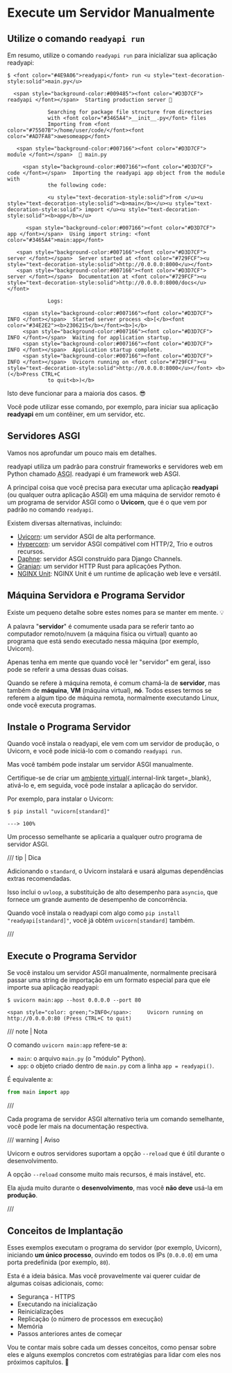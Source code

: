 # Execute um Servidor Manualmente

## Utilize o comando `readyapi run`

Em resumo, utilize o comando `readyapi run` para inicializar sua aplicação readyapi:

<div class="termy">

```console
$ <font color="#4E9A06">readyapi</font> run <u style="text-decoration-style:solid">main.py</u>

  <span style="background-color:#009485"><font color="#D3D7CF"> readyapi </font></span>  Starting production server 🚀

             Searching for package file structure from directories
             with <font color="#3465A4">__init__.py</font> files
             Importing from <font color="#75507B">/home/user/code/</font><font color="#AD7FA8">awesomeapp</font>

   <span style="background-color:#007166"><font color="#D3D7CF"> module </font></span>  🐍 main.py

     <span style="background-color:#007166"><font color="#D3D7CF"> code </font></span>  Importing the readyapi app object from the module with
             the following code:

             <u style="text-decoration-style:solid">from </u><u style="text-decoration-style:solid"><b>main</b></u><u style="text-decoration-style:solid"> import </u><u style="text-decoration-style:solid"><b>app</b></u>

      <span style="background-color:#007166"><font color="#D3D7CF"> app </font></span>  Using import string: <font color="#3465A4">main:app</font>

   <span style="background-color:#007166"><font color="#D3D7CF"> server </font></span>  Server started at <font color="#729FCF"><u style="text-decoration-style:solid">http://0.0.0.0:8000</u></font>
   <span style="background-color:#007166"><font color="#D3D7CF"> server </font></span>  Documentation at <font color="#729FCF"><u style="text-decoration-style:solid">http://0.0.0.0:8000/docs</u></font>

             Logs:

     <span style="background-color:#007166"><font color="#D3D7CF"> INFO </font></span>  Started server process <b>[</b><font color="#34E2E2"><b>2306215</b></font><b>]</b>
     <span style="background-color:#007166"><font color="#D3D7CF"> INFO </font></span>  Waiting for application startup.
     <span style="background-color:#007166"><font color="#D3D7CF"> INFO </font></span>  Application startup complete.
     <span style="background-color:#007166"><font color="#D3D7CF"> INFO </font></span>  Uvicorn running on <font color="#729FCF"><u style="text-decoration-style:solid">http://0.0.0.0:8000</u></font> <b>(</b>Press CTRL+C
             to quit<b>)</b>
```

</div>

Isto deve funcionar para a maioria dos casos. 😎

Você pode utilizar esse comando, por exemplo, para iniciar sua aplicação **readyapi** em um contêiner, em um servidor, etc.

## Servidores ASGI

Vamos nos aprofundar um pouco mais em detalhes.

readyapi utiliza um padrão para construir frameworks e servidores web em Python chamado <abbr title="Asynchronous Server Gateway Interface">ASGI</abbr>. readyapi é um framework web ASGI.

A principal coisa que você precisa para executar uma aplicação **readyapi** (ou qualquer outra aplicação ASGI) em uma máquina de servidor remoto é um programa de servidor ASGI como o **Uvicorn**, que é o que vem por padrão no comando `readyapi`.

Existem diversas alternativas, incluindo:

* <a href="https://www.uvicorn.org/" class="external-link" target="_blank">Uvicorn</a>: um servidor ASGI de alta performance.
* <a href="https://hypercorn.readthedocs.io/" class="external-link" target="_blank">Hypercorn</a>: um servidor ASGI compátivel com HTTP/2, Trio e outros recursos.
* <a href="https://github.com/django/daphne" class="external-link" target="_blank">Daphne</a>: servidor ASGI construído para Django Channels.
* <a href="https://github.com/emmett-framework/granian" class="external-link" target="_blank">Granian</a>: um servidor HTTP Rust para aplicações Python.
* <a href="https://unit.nginx.org/howto/readyapi/" class="external-link" target="_blank">NGINX Unit</a>: NGINX Unit é um runtime de aplicação web leve e versátil.

## Máquina Servidora e Programa Servidor

Existe um pequeno detalhe sobre estes nomes para se manter em mente. 💡

A palavra "**servidor**" é comumente usada para se referir tanto ao computador remoto/nuvem (a máquina física ou virtual) quanto ao programa que está sendo executado nessa máquina (por exemplo, Uvicorn).

Apenas tenha em mente que quando você ler "servidor" em geral, isso pode se referir a uma dessas duas coisas.

Quando se refere à máquina remota, é comum chamá-la de **servidor**, mas também de **máquina**, **VM** (máquina virtual), **nó**. Todos esses termos se referem a algum tipo de máquina remota, normalmente executando Linux, onde você executa programas.

## Instale o Programa Servidor

Quando você instala o readyapi, ele vem com um servidor de produção, o Uvicorn, e você pode iniciá-lo com o comando `readyapi run`.

Mas você também pode instalar um servidor ASGI manualmente.

Certifique-se de criar um [ambiente virtual](../virtual-environments.md){.internal-link target=_blank}, ativá-lo e, em seguida, você pode instalar a aplicação do servidor.

Por exemplo, para instalar o Uvicorn:

<div class="termy">

```console
$ pip install "uvicorn[standard]"

---> 100%
```

</div>

Um processo semelhante se aplicaria a qualquer outro programa de servidor ASGI.

/// tip | Dica

Adicionando o `standard`, o Uvicorn instalará e usará algumas dependências extras recomendadas.

Isso inclui o `uvloop`, a substituição de alto desempenho para `asyncio`, que fornece um grande aumento de desempenho de concorrência.

Quando você instala o readyapi com algo como `pip install "readyapi[standard]"`, você já obtém `uvicorn[standard]` também.

///

## Execute o Programa Servidor

Se você instalou um servidor ASGI manualmente, normalmente precisará passar uma string de importação em um formato especial para que ele importe sua aplicação readyapi:

<div class="termy">

```console
$ uvicorn main:app --host 0.0.0.0 --port 80

<span style="color: green;">INFO</span>:     Uvicorn running on http://0.0.0.0:80 (Press CTRL+C to quit)
```

</div>

/// note | Nota

O comando `uvicorn main:app` refere-se a:

* `main`: o arquivo `main.py` (o "módulo" Python).
* `app`: o objeto criado dentro de `main.py` com a linha `app = readyapi()`.

É equivalente a:

```Python
from main import app
```

///

Cada programa de servidor ASGI alternativo teria um comando semelhante, você pode ler mais na documentação respectiva.

/// warning | Aviso

Uvicorn e outros servidores suportam a opção `--reload` que é útil durante o desenvolvimento.

A opção `--reload` consome muito mais recursos, é mais instável, etc.

Ela ajuda muito durante o **desenvolvimento**, mas você **não deve** usá-la em **produção**.

///

## Conceitos de Implantação

Esses exemplos executam o programa do servidor (por exemplo, Uvicorn), iniciando **um único processo**, ouvindo em todos os IPs (`0.0.0.0`) em uma porta predefinida (por exemplo, `80`).

Esta é a ideia básica. Mas você provavelmente vai querer cuidar de algumas coisas adicionais, como:

* Segurança - HTTPS
* Executando na inicialização
* Reinicializações
* Replicação (o número de processos em execução)
* Memória
* Passos anteriores antes de começar

Vou te contar mais sobre cada um desses conceitos, como pensar sobre eles e alguns exemplos concretos com estratégias para lidar com eles nos próximos capítulos. 🚀
